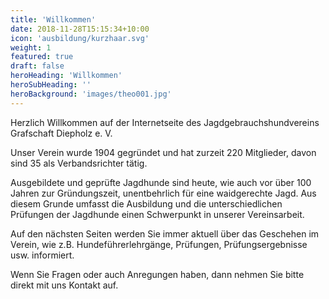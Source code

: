 ```yaml
---
title: 'Willkommen'
date: 2018-11-28T15:15:34+10:00
icon: 'ausbildung/kurzhaar.svg'
weight: 1
featured: true
draft: false
heroHeading: 'Willkommen'
heroSubHeading: ''
heroBackground: 'images/theo001.jpg'
---
```


Herzlich Willkommen auf der Internetseite des Jagdgebrauchshundvereins Grafschaft Diepholz e. V.

Unser Verein wurde 1904 gegründet und hat zurzeit 220 Mitglieder, davon sind 35 als Verbandsrichter tätig. 


Ausgebildete und geprüfte Jagdhunde sind heute, wie auch vor über 100 Jahren zur Gründungszeit, unentbehrlich für eine waidgerechte Jagd.
Aus diesem Grunde umfasst die Ausbildung und die unterschiedlichen 
Prüfungen der Jagdhunde einen Schwerpunkt in unserer Vereinsarbeit.

Auf den nächsten Seiten werden Sie immer aktuell über das Geschehen im Verein, wie z.B. Hundeführerlehrgänge, Prüfungen, Prüfungsergebnisse usw. informiert.

Wenn Sie Fragen oder auch Anregungen haben, dann nehmen Sie bitte direkt
mit uns Kontakt auf.
 
